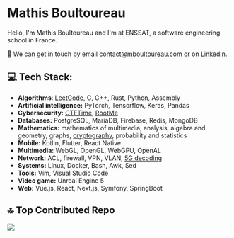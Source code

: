 # Mathis Boultoureau
Hello, I'm Mathis Boultoureau and I'm at ENSSAT, a software engineering school in France.

💬 We can get in touch by email [contact@mboultoureau.com](mailto:contact@mboultoureau.com) or on [LinkedIn](https://linkedin.com/in/mboultoureau).

## 💻 Tech Stack:
- **Algorithms**: [LeetCode](https://leetcode.com/mboultoureau/), C, C++, Rust, Python, Assembly
- **Artificial intelligence:** PyTorch, Tensorflow, Keras, Pandas
- **Cybersecurity:** [CTFTime](https://ctftime.org/user/81131), [RootMe](https://www.root-me.org/mboultoureau-275653)
- **Databases:** PostgreSQL, MariaDB, Firebase, Redis, MongoDB
- **Mathematics:** mathematics of multimedia, analysis, algebra and geometry, graphs, [cryptography](https://github.com/mboultoureau/simulations-numeriques/blob/main/code/chiffrement-rsa.ipynb), probability and statistics
- **Mobile:** Kotlin, Flutter, React Native
- **Multimedia:** WebGL, OpenGL, WebGPU, OpenAL
- **Network:** ACL, firewall, VPN, VLAN, [5G decoding](https://github.com/mboultoureau/wireless-network/blob/main/main.ipynb)
- **Systems:** Linux, Docker, Bash, Awk, Sed
- **Tools:** Vim, Visual Studio Code
- **Video game:** Unreal Engine 5
- **Web:** Vue.js, React, Next.js, Symfony, SpringBoot

## 🔝 Top Contributed Repo
![](https://github-contributor-stats.vercel.app/api?username=mboultoureau&limit=5&theme=dark&combine_all_yearly_contributions=true)
